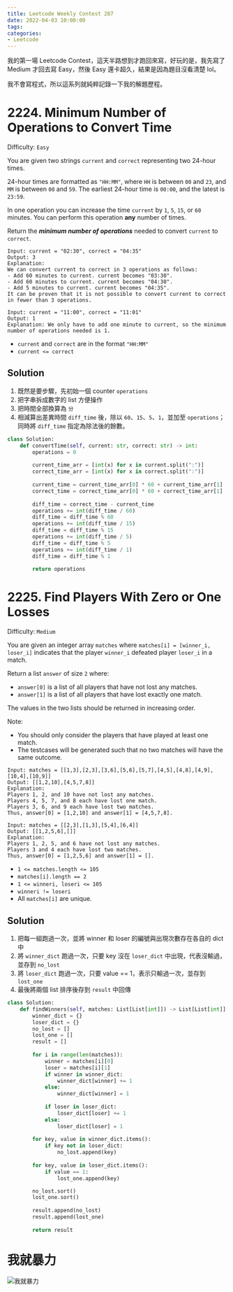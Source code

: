 ```yaml
---
title: Leetcode Weekly Contest 287
date: 2022-04-03 10:00:00
tags:
categories:
- Leetcode
---
```


我的第一場 Leetcode Contest，這天半路想到才跑回來寫，好玩的是，我先寫了 Medium 才回去寫 Easy，然後 Easy 還卡超久，結果是因為題目沒看清楚 lol。

我不會寫程式，所以這系列就純粹記錄一下我的解題歷程。

<!-- more -->

# 2224. Minimum Number of Operations to Convert Time

Difficulty: `Easy`

You are given two strings `current` and `correct` representing two 24-hour times.

24-hour times are formatted as `"HH:MM"`, where `HH` is between `00` and `23`, and `MM` is between `00` and `59`. The earliest 24-hour time is `00:00`, and the latest is `23:59`.

In one operation you can increase the time `current` by `1`, `5`, `15`, or `60` minutes. You can perform this operation **any** number of times.

Return the ***minimum number of operations*** needed to convert `current` to `correct`.

```
Input: current = "02:30", correct = "04:35"
Output: 3
Explanation:
We can convert current to correct in 3 operations as follows:
- Add 60 minutes to current. current becomes "03:30".
- Add 60 minutes to current. current becomes "04:30".
- Add 5 minutes to current. current becomes "04:35".
It can be proven that it is not possible to convert current to correct in fewer than 3 operations.
```
```
Input: current = "11:00", correct = "11:01"
Output: 1
Explanation: We only have to add one minute to current, so the minimum number of operations needed is 1.
```

- `current` and `correct` are in the format `"HH:MM"`
- `current <= correct`

## Solution

1. 既然是要步驟，先初始一個 counter `operations`
2. 把字串拆成數字的 list 方便操作
3. 把時間全部換算為 `分`
4. 相減算出差異時間 `diff_time` 後，除以 `60`、`15`、`5`、`1`，並加至 `operations`；
    同時將 `diff_time` 指定為除法後的餘數。

```python
class Solution:
    def convertTime(self, current: str, correct: str) -> int:
        operations = 0
        
        current_time_arr = [int(x) for x in current.split(":")]
        correct_time_arr = [int(x) for x in correct.split(":")]
        
        current_time = current_time_arr[0] * 60 + current_time_arr[1]
        correct_time = correct_time_arr[0] * 60 + correct_time_arr[1]
        
        diff_time = correct_time - current_time
        operations += int(diff_time / 60)
        diff_time = diff_time % 60
        operations += int(diff_time / 15)
        diff_time = diff_time % 15
        operations += int(diff_time / 5)
        diff_time = diff_time % 5
        operations += int(diff_time / 1)
        diff_time = diff_time % 1
        
        return operations
```

# 2225. Find Players With Zero or One Losses

Difficulty: `Medium`

You are given an integer array `matches` where `matches[i] = [winner_i, loser_i]` indicates that the player `winner_i` defeated player `loser_i` in a match.

Return a list `answer` of size `2` where:

- `answer[0]` is a list of all players that have not lost any matches.
- `answer[1]` is a list of all players that have lost exactly one match.

The values in the two lists should be returned in increasing order.

Note:
- You should only consider the players that have played at least one match.
- The testcases will be generated such that no two matches will have the same outcome.

```
Input: matches = [[1,3],[2,3],[3,6],[5,6],[5,7],[4,5],[4,8],[4,9],[10,4],[10,9]]
Output: [[1,2,10],[4,5,7,8]]
Explanation:
Players 1, 2, and 10 have not lost any matches.
Players 4, 5, 7, and 8 each have lost one match.
Players 3, 6, and 9 each have lost two matches.
Thus, answer[0] = [1,2,10] and answer[1] = [4,5,7,8].
```
```
Input: matches = [[2,3],[1,3],[5,4],[6,4]]
Output: [[1,2,5,6],[]]
Explanation:
Players 1, 2, 5, and 6 have not lost any matches.
Players 3 and 4 each have lost two matches.
Thus, answer[0] = [1,2,5,6] and answer[1] = [].
```

- `1 <= matches.length <= 105`
- `matches[i].length == 2`
- `1 <= winneri, loseri <= 105`
- `winneri != loseri`
- All `matches[i]` are unique.

## Solution

1. 把每一組跑過一次，並將 winner 和 loser 的編號與出現次數存在各自的 dict 中
2. 將 `winner_dict` 跑過一次，只要 key 沒在 `loser_dict` 中出現，代表沒輸過，並存到 `no_lost`
3. 將 `loser_dict` 跑過一次，只要 value == 1，表示只輸過一次，並存到 `lost_one`
4. 最後將兩個 list 排序後存到 `result` 中回傳

```python
class Solution:
    def findWinners(self, matches: List[List[int]]) -> List[List[int]]:
        winner_dict = {}
        loser_dict = {}
        no_lost = []
        lost_one = []
        result = []
        
        for i in range(len(matches)):
            winner = matches[i][0]
            loser = matches[i][1]
            if winner in winner_dict:
                winner_dict[winner] += 1
            else:
                winner_dict[winner] = 1
                
            if loser in loser_dict:
                loser_dict[loser] += 1
            else:
                loser_dict[loser] = 1
                
        for key, value in winner_dict.items():
            if key not in loser_dict:
                no_lost.append(key)
        
        for key, value in loser_dict.items():
            if value == 1:
                lost_one.append(key)

        no_lost.sort()
        lost_one.sort()
        
        result.append(no_lost)
        result.append(lost_one)
        
        return result
```

# 我就暴力

![我就暴力](https://bnz05pap001files.storage.live.com/y4mqKdVDUSY-2JUIWS0AwUkOJAC3jyA5Blz2juHB89TvVorWcNP2f9DmAGl8rouDhQC6KvDTpUmPHYsd36QMXFop0UoWtQ5ta6_ri6zdtJmWAoLLGgJ9u2GB52zO_OZsgNjpR4VUdQe0fIrtNpHZ5K5IqPPNNJ5RnKkCzaJtepfqk2FVGnERVO-s5wspWGXXuOG?width=600&height=591&cropmode=none)
